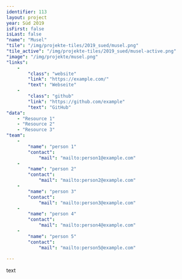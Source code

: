 ```yaml
---
identifier: 113
layout: project
year: Süd 2019
isFirst: false
isLast: false
"name": "Musel"
"tile": "/img/projekte-tiles/2019_sued/musel.png"
"tile_active": "/img/projekte-tiles/2019_sued/musel-active.png"
"image": "/img/projekte/musel.png"
"links":
    -
        "class": "website"
        "link": "https://example.com/"
        "text": "Webseite"
    -
        "class": "github"
        "link": "https://github.com/example"
        "text": "GitHub"
"data":
    - "Resource 1"
    - "Resource 2"
    - "Resource 3"
"team":
    -
        "name": "person 1"
        "contact":
            "mail": "mailto:person1@example.com"
    -
        "name": "person 2"
        "contact":
            "mail": "mailto:person2@example.com"
    -
        "name": "person 3"
        "contact":
            "mail": "mailto:person3@example.com"
    -
        "name": "person 4"
        "contact":
            "mail": "mailto:person4@example.com"
    -
        "name": "person 5"
        "contact":
            "mail": "mailto:person5@example.com"
           
---
```

text